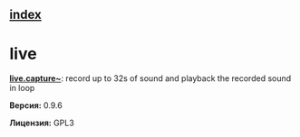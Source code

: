 [index](index.html) 
---

# live




[**live.capture~**](live.capture~.html): record up to 32s of sound and playback the recorded sound in loop 


**Версия:** 0.9.6

**Лицензия:** GPL3
